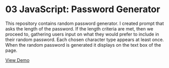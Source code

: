 # 03 JavaScript: Password Generator

This repository contains random password generator. I created prompt that asks the length of the password. If the length criteria are met, then we proceed to, gathering users input on what they would prefer to include in their random password. Each chosen character type appears at least once. When the random password is generated it displays on the text box of the page.

[View Demo](https://anverch.github.io/Password_Generator/)
